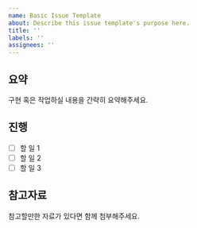 ```yaml
---
name: Basic Issue Template
about: Describe this issue template's purpose here.
title: ''
labels: ''
assignees: ''
---
```


## 요약

구현 혹은 작업하실 내용을 간략히 요약해주세요.

## 진행

- [ ] 할 일 1
- [ ] 할 일 2
- [ ] 할 일 3

## 참고자료

참고할만한 자료가 있다면 함께 첨부해주세요.
